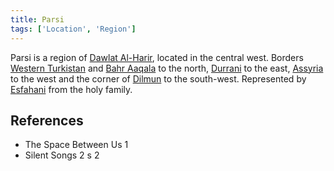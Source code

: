 ```yaml
---
title: Parsi
tags: ['Location', 'Region']
---
```

Parsi is a region of [Dawlat Al-Harir](/_wiki/dawlat-al-harir.md), located in the central west. Borders [Western Turkistan](/_wiki/western-turkistan.md) and [Bahr Aaqala](/_wiki/bahr-aaqala.md) to the north, [Durrani](/_wiki/durrani.md) to the east, [Assyria](/_wiki/assyria.md) to the west and the corner of [Dilmun](/_wiki/dilmun.md) to the south-west. Represented by [Esfahani](/_wiki/esfahani.md) from the holy family.

## References
- The Space Between Us 1
- Silent Songs 2
s 2
